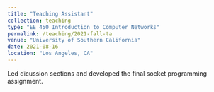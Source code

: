 ```yaml
---
title: "Teaching Assistant"
collection: teaching
type: "EE 450 Introduction to Computer Networks"
permalink: /teaching/2021-fall-ta
venue: "University of Southern California"
date: 2021-08-16
location: "Los Angeles, CA"
---
```


Led dicussion sections and developed the final socket programming assignment.
